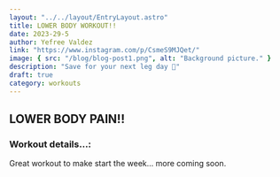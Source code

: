 ```yaml
---
layout: "../../layout/EntryLayout.astro"
title: LOWER BODY WORKOUT!!
date: 2023-29-5
author: Yefree Valdez
link: "https://www.instagram.com/p/CsmeS9MJQet/"
image: { src: "/blog/blog-post1.png", alt: "Background picture." }
description: "Save for your next leg day 🤝"
draft: true
category: workouts
---
```


## LOWER BODY PAIN!!

### Workout details…:

Great workout to make start the week... more coming soon.
